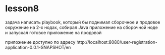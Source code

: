 # lesson8
задача написать playbook, который бы поднимал сборочное и продовое окружение на 2-х нодах, собирал Java приложение на сборочной ноде и запускал готовое приложение на продовой

приложение доступно по адресу http://localhost:8080/user-registration-application-0.0.1-SNAPSHOT/en
